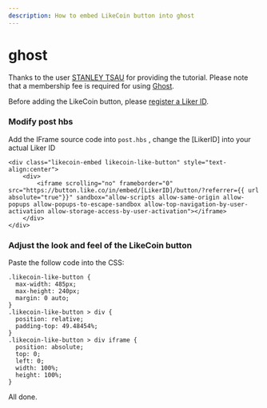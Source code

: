 ```yaml
---
description: How to embed LikeCoin button into ghost
---
```


# ghost

Thanks to the user [STANLEY TSAU](https://stanleytsau.me/likebutton-ghost-integration/) for providing the tutorial. Please note that a membership fee is required for using [Ghost](https://ghost.org/pricing/).

Before adding the LikeCoin button, please [register a Liker ID](../../liker-id/).

### Modify post hbs

Add the IFrame source code into `post.hbs` , change the \[LikerID] into your actual Liker ID

```
<div class="likecoin-embed likecoin-like-button" style="text-align:center">
    <div>
        <iframe scrolling="no" frameborder="0" src="https://button.like.co/in/embed/[LikerID]/button/?referrer={{ url absolute="true"}}" sandbox="allow-scripts allow-same-origin allow-popups allow-popups-to-escape-sandbox allow-top-navigation-by-user-activation allow-storage-access-by-user-activation"></iframe>
    </div>
</div>
```

### Adjust the look and feel of the LikeCoin button

Paste the follow code into the CSS:

```
.likecoin-like-button {
  max-width: 485px;
  max-height: 240px;
  margin: 0 auto;
}
.likecoin-like-button > div {
  position: relative;
  padding-top: 49.48454%;
}
.likecoin-like-button > div iframe {
  position: absolute;
  top: 0;
  left: 0;
  width: 100%;
  height: 100%;
}
```

&#x20;All done.
